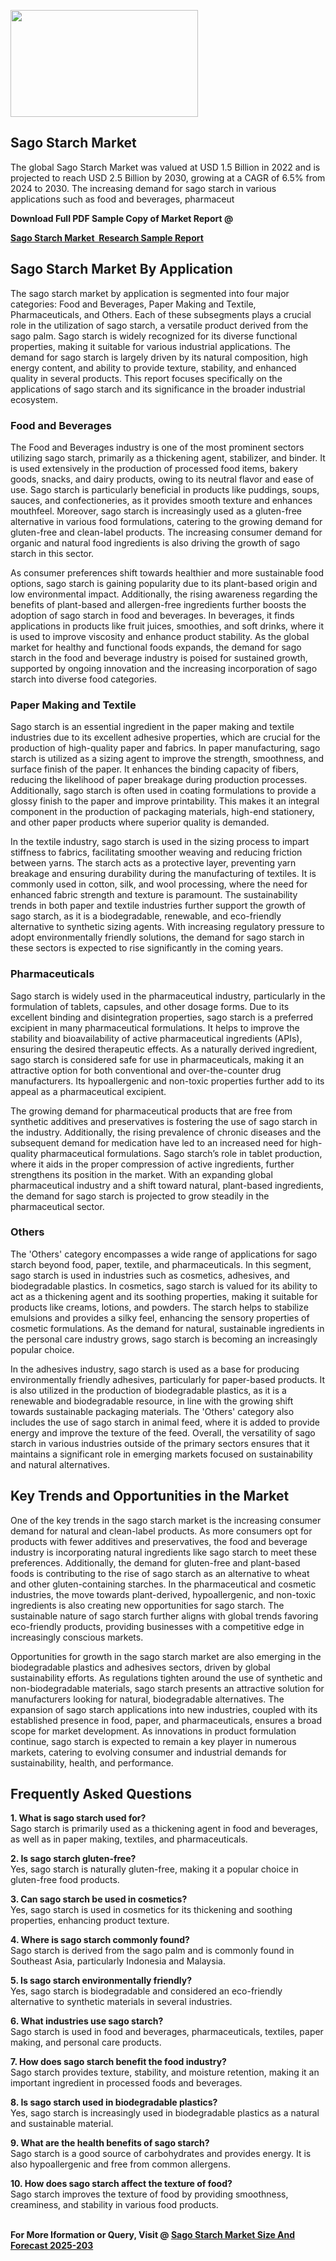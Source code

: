 <p><img class="alignnone size-medium wp-image-20088" src="https://ffe5etoiles.com/wp-content/uploads/2024/12/MST1-300x171.png" alt="" width="300" height="171" /></p><p><p> <h2>Sago Starch Market </h2><p>The global Sago Starch Market was valued at USD 1.5 Billion in 2022 and is projected to reach USD 2.5 Billion by 2030, growing at a CAGR of 6.5% from 2024 to 2030. The increasing demand for sago starch in various applications such as food and beverages, pharmaceut</p><p><strong>Download Full PDF Sample Copy of Market Report @</strong></p><p><strong><a href="https://www.verifiedmarketreports.com/download-sample/?rid=315740&utm_source=Sites-google&utm_medium=265" target="_blank">Sago Starch Market &nbsp;Research Sample Report</a></strong></p><p><h2>Sago Starch Market By Application</h2><p>The sago starch market by application is segmented into four major categories: Food and Beverages, Paper Making and Textile, Pharmaceuticals, and Others. Each of these subsegments plays a crucial role in the utilization of sago starch, a versatile product derived from the sago palm. Sago starch is widely recognized for its diverse functional properties, making it suitable for various industrial applications. The demand for sago starch is largely driven by its natural composition, high energy content, and ability to provide texture, stability, and enhanced quality in several products. This report focuses specifically on the applications of sago starch and its significance in the broader industrial ecosystem.<h3>Food and Beverages</h3><p>The Food and Beverages industry is one of the most prominent sectors utilizing sago starch, primarily as a thickening agent, stabilizer, and binder. It is used extensively in the production of processed food items, bakery goods, snacks, and dairy products, owing to its neutral flavor and ease of use. Sago starch is particularly beneficial in products like puddings, soups, sauces, and confectioneries, as it provides smooth texture and enhances mouthfeel. Moreover, sago starch is increasingly used as a gluten-free alternative in various food formulations, catering to the growing demand for gluten-free and clean-label products. The increasing consumer demand for organic and natural food ingredients is also driving the growth of sago starch in this sector.<p>As consumer preferences shift towards healthier and more sustainable food options, sago starch is gaining popularity due to its plant-based origin and low environmental impact. Additionally, the rising awareness regarding the benefits of plant-based and allergen-free ingredients further boosts the adoption of sago starch in food and beverages. In beverages, it finds applications in products like fruit juices, smoothies, and soft drinks, where it is used to improve viscosity and enhance product stability. As the global market for healthy and functional foods expands, the demand for sago starch in the food and beverage industry is poised for sustained growth, supported by ongoing innovation and the increasing incorporation of sago starch into diverse food categories.<h3>Paper Making and Textile</h3><p>Sago starch is an essential ingredient in the paper making and textile industries due to its excellent adhesive properties, which are crucial for the production of high-quality paper and fabrics. In paper manufacturing, sago starch is utilized as a sizing agent to improve the strength, smoothness, and surface finish of the paper. It enhances the binding capacity of fibers, reducing the likelihood of paper breakage during production processes. Additionally, sago starch is often used in coating formulations to provide a glossy finish to the paper and improve printability. This makes it an integral component in the production of packaging materials, high-end stationery, and other paper products where superior quality is demanded.<p>In the textile industry, sago starch is used in the sizing process to impart stiffness to fabrics, facilitating smoother weaving and reducing friction between yarns. The starch acts as a protective layer, preventing yarn breakage and ensuring durability during the manufacturing of textiles. It is commonly used in cotton, silk, and wool processing, where the need for enhanced fabric strength and texture is paramount. The sustainability trends in both paper and textile industries further support the growth of sago starch, as it is a biodegradable, renewable, and eco-friendly alternative to synthetic sizing agents. With increasing regulatory pressure to adopt environmentally friendly solutions, the demand for sago starch in these sectors is expected to rise significantly in the coming years.<h3>Pharmaceuticals</h3><p>Sago starch is widely used in the pharmaceutical industry, particularly in the formulation of tablets, capsules, and other dosage forms. Due to its excellent binding and disintegration properties, sago starch is a preferred excipient in many pharmaceutical formulations. It helps to improve the stability and bioavailability of active pharmaceutical ingredients (APIs), ensuring the desired therapeutic effects. As a naturally derived ingredient, sago starch is considered safe for use in pharmaceuticals, making it an attractive option for both conventional and over-the-counter drug manufacturers. Its hypoallergenic and non-toxic properties further add to its appeal as a pharmaceutical excipient.<p>The growing demand for pharmaceutical products that are free from synthetic additives and preservatives is fostering the use of sago starch in the industry. Additionally, the rising prevalence of chronic diseases and the subsequent demand for medication have led to an increased need for high-quality pharmaceutical formulations. Sago starch’s role in tablet production, where it aids in the proper compression of active ingredients, further strengthens its position in the market. With an expanding global pharmaceutical industry and a shift toward natural, plant-based ingredients, the demand for sago starch is projected to grow steadily in the pharmaceutical sector.<h3>Others</h3><p>The 'Others' category encompasses a wide range of applications for sago starch beyond food, paper, textile, and pharmaceuticals. In this segment, sago starch is used in industries such as cosmetics, adhesives, and biodegradable plastics. In cosmetics, sago starch is valued for its ability to act as a thickening agent and its soothing properties, making it suitable for products like creams, lotions, and powders. The starch helps to stabilize emulsions and provides a silky feel, enhancing the sensory properties of cosmetic formulations. As the demand for natural, sustainable ingredients in the personal care industry grows, sago starch is becoming an increasingly popular choice.<p>In the adhesives industry, sago starch is used as a base for producing environmentally friendly adhesives, particularly for paper-based products. It is also utilized in the production of biodegradable plastics, as it is a renewable and biodegradable resource, in line with the growing shift towards sustainable packaging materials. The 'Others' category also includes the use of sago starch in animal feed, where it is added to provide energy and improve the texture of the feed. Overall, the versatility of sago starch in various industries outside of the primary sectors ensures that it maintains a significant role in emerging markets focused on sustainability and natural alternatives.<h2>Key Trends and Opportunities in the Market</h2><p>One of the key trends in the sago starch market is the increasing consumer demand for natural and clean-label products. As more consumers opt for products with fewer additives and preservatives, the food and beverage industry is incorporating natural ingredients like sago starch to meet these preferences. Additionally, the demand for gluten-free and plant-based foods is contributing to the rise of sago starch as an alternative to wheat and other gluten-containing starches. In the pharmaceutical and cosmetic industries, the move towards plant-derived, hypoallergenic, and non-toxic ingredients is also creating new opportunities for sago starch. The sustainable nature of sago starch further aligns with global trends favoring eco-friendly products, providing businesses with a competitive edge in increasingly conscious markets.<p>Opportunities for growth in the sago starch market are also emerging in the biodegradable plastics and adhesives sectors, driven by global sustainability efforts. As regulations tighten around the use of synthetic and non-biodegradable materials, sago starch presents an attractive solution for manufacturers looking for natural, biodegradable alternatives. The expansion of sago starch applications into new industries, coupled with its established presence in food, paper, and pharmaceuticals, ensures a broad scope for market development. As innovations in product formulation continue, sago starch is expected to remain a key player in numerous markets, catering to evolving consumer and industrial demands for sustainability, health, and performance.<h2>Frequently Asked Questions</h2><p><b>1. What is sago starch used for?</b><br> Sago starch is primarily used as a thickening agent in food and beverages, as well as in paper making, textiles, and pharmaceuticals.</p><p><b>2. Is sago starch gluten-free?</b><br> Yes, sago starch is naturally gluten-free, making it a popular choice in gluten-free food products.</p><p><b>3. Can sago starch be used in cosmetics?</b><br> Yes, sago starch is used in cosmetics for its thickening and soothing properties, enhancing product texture.</p><p><b>4. Where is sago starch commonly found?</b><br> Sago starch is derived from the sago palm and is commonly found in Southeast Asia, particularly Indonesia and Malaysia.</p><p><b>5. Is sago starch environmentally friendly?</b><br> Yes, sago starch is biodegradable and considered an eco-friendly alternative to synthetic materials in several industries.</p><p><b>6. What industries use sago starch?</b><br> Sago starch is used in food and beverages, pharmaceuticals, textiles, paper making, and personal care products.</p><p><b>7. How does sago starch benefit the food industry?</b><br> Sago starch provides texture, stability, and moisture retention, making it an important ingredient in processed foods and beverages.</p><p><b>8. Is sago starch used in biodegradable plastics?</b><br> Yes, sago starch is increasingly used in biodegradable plastics as a natural and sustainable material.</p><p><b>9. What are the health benefits of sago starch?</b><br> Sago starch is a good source of carbohydrates and provides energy. It is also hypoallergenic and free from common allergens.</p><p><b>10. How does sago starch affect the texture of food?</b><br> Sago starch improves the texture of food by providing smoothness, creaminess, and stability in various food products.</p><strong><br />For More Iformation or Query, Visit @ <a href="https://www.verifiedmarketreports.com/product/sago-starch-market/" target="_blank">Sago Starch Market Size And Forecast 2025-203</a></strong></p>
